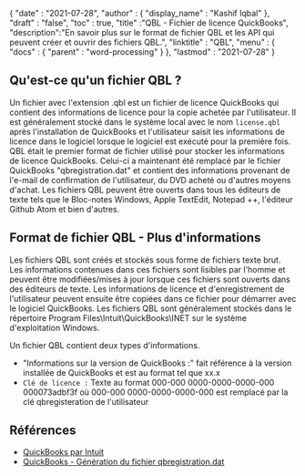 {
  "date" : "2021-07-28",
  "author" : {
    "display_name" : "Kashif Iqbal"
},
  "draft" : "false",
  "toc" : true,
  "title" :"QBL - Fichier de licence QuickBooks",
  "description":"En savoir plus sur le format de fichier QBL et les API qui peuvent créer et ouvrir des fichiers QBL.",
  "linktitle" : "QBL",
  "menu" : {
    "docs" : {
      "parent" : "word-processing"
}
},
  "lastmod" : "2021-07-28"
}

## Qu'est-ce qu'un fichier QBL ?

Un fichier avec l'extension .qbl est un fichier de licence QuickBooks qui contient des informations de licence pour la copie achetée par l'utilisateur. Il est généralement stocké dans le système local avec le nom `license.qbl` après l'installation de QuickBooks et l'utilisateur saisit les informations de licence dans le logiciel lorsque le logiciel est exécuté pour la première fois. QBL était le premier format de fichier utilisé pour stocker les informations de licence QuickBooks. Celui-ci a maintenant été remplacé par le fichier QuickBooks "qbregistration.dat" et contient des informations provenant de l'e-mail de confirmation de l'utilisateur, du DVD acheté ou d'autres moyens d'achat. Les fichiers QBL peuvent être ouverts dans tous les éditeurs de texte tels que le Bloc-notes Windows, Apple TextEdit, Notepad ++, l'éditeur Github Atom et bien d'autres.

## Format de fichier QBL - Plus d'informations

Les fichiers QBL sont créés et stockés sous forme de fichiers texte brut. Les informations contenues dans ces fichiers sont lisibles par l'homme et peuvent être modifiées/mises à jour lorsque ces fichiers sont ouverts dans des éditeurs de texte. Les informations de licence et d'enregistrement de l'utilisateur peuvent ensuite être copiées dans ce fichier pour démarrer avec le logiciel QuickBooks. Les fichiers QBL sont généralement stockés dans le répertoire Program Files\Intuit\QuickBooks\INET sur le système d'exploitation Windows.

Un fichier QBL contient deux types d'informations.

* "Informations sur la version de QuickBooks :" fait référence à la version installée de QuickBooks et est au format tel que xx.x
* `Clé de licence :` Texte au format 000-000 0000-0000-0000-000 000073adbf3f où 000-000 0000-0000-0000-000 est remplacé par la clé qbregisteration de l'utilisateur

## Références

* [QuickBooks par Intuit](https://quickbooks.intuit.com/)
* [QuickBooks - Génération du fichier qbregistration.dat](https://quickbooks.intuit.com/learn-support/en-us/help-article/license-information/create-create-qbregistration-dat-file/L7S5BwSst_US_en_US)

